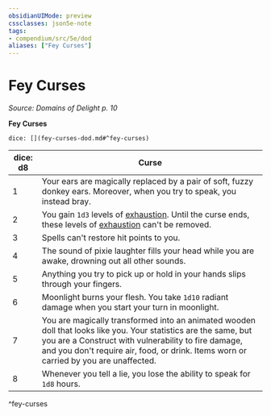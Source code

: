 ```yaml
---
obsidianUIMode: preview
cssclasses: json5e-note
tags:
- compendium/src/5e/dod
aliases: ["Fey Curses"]
---
```

# Fey Curses
*Source: Domains of Delight p. 10* 

**Fey Curses**

`dice: [](fey-curses-dod.md#^fey-curses)`

| dice: d8 | Curse |
|----------|-------|
| 1 | Your ears are magically replaced by a pair of soft, fuzzy donkey ears. Moreover, when you try to speak, you instead bray. |
| 2 | You gain `1d3` levels of [exhaustion](/3-Mechanics/CLI/rules/conditions.md#exhaustion). Until the curse ends, these levels of [exhaustion](/3-Mechanics/CLI/rules/conditions.md#exhaustion) can't be removed. |
| 3 | Spells can't restore hit points to you. |
| 4 | The sound of pixie laughter fills your head while you are awake, drowning out all other sounds. |
| 5 | Anything you try to pick up or hold in your hands slips through your fingers. |
| 6 | Moonlight burns your flesh. You take `1d10` radiant damage when you start your turn in moonlight. |
| 7 | You are magically transformed into an animated wooden doll that looks like you. Your statistics are the same, but you are a Construct with vulnerability to fire damage, and you don't require air, food, or drink. Items worn or carried by you are unaffected. |
| 8 | Whenever you tell a lie, you lose the ability to speak for `1d8` hours. |
^fey-curses